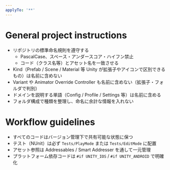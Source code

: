 ```yaml
---
applyTo: '**'
---
```


# General project instructions

- リポジトリの標準命名規則を遵守する
  - PascalCase、スペース・アンダースコア・ハイフン禁止
  - コード（クラス名等）とアセット名を一致させる
- Kind（Prefab / Scene / Material 等 Unity が拡張子やアイコンで区別できるもの）は名前に含めない
- Variant や Animator Override Controller も名前に含めない（拡張子・フォルダで判別）
- ドメインを説明する単語（Config / Profile / Settings 等）は名前に含める
- フォルダ構成で種類を整理し、命名に余計な情報を入れない

# Workflow guidelines

- すべてのコードはバージョン管理下で共有可能な状態に保つ
- テスト（NUnit）は必ず `Tests/PlayMode` または `Tests/EditMode` に配置
- アセット参照は Addressables / Smart Addresser を通して一元管理
- プラットフォーム依存コードは `#if UNITY_IOS` / `#if UNITY_ANDROID` で明確化
